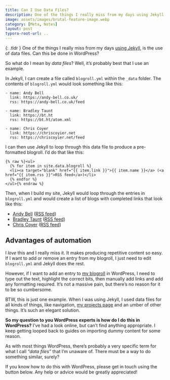 ```yaml
---
title: Can I Use Data Files?
description: One of the things I really miss from my days using Jekyll, is the use of data files. Can this be done in WordPress?
image: assets/images/brutal-feature-image.webp
category: [Meta, Notes]
layout: post
typora-root-url: ..
---
```


{: .tldr }
One of the things I really miss from my days [using Jekyll](https://kevquirk.com/goodbye-wordpress-switched-to-jekyll/), is the use of data files. Can this be done in WordPress?

So what do I mean by *data files*? Well, it’s probably best that I use an example.

In Jekyll, I can create a file called `blogroll.yml` within the `_data` folder. The contents of `blogroll.yml` would look something like this:

```
- name: Andy Bell
  link: https://andy-bell.co.uk/
  rss: https://andy-bell.co.uk/feed

- name: Bradley Taunt
  link: https://bt.ht
  rss: https://bt.ht/atom.xml

- name: Chris Coyer
  link: https://chriscoyier.net
  rss: https://chriscoyier.net/feed
```

I can then use Jekyll to loop through this data file to produce a pre-formatted blogroll. I’d do that like this:

```
{% raw %}<ul>
  {% for item in site.data.blogroll %}
  <li><a target="blank" href="{{ item.link }}">{{ item.name }}</a> (<a href="{{ item.rss }}">RSS feed</a>)</li>
  {% endfor %}
</ul>{% endraw %}
```

Then, when I build my site, Jekyll would loop through the entries in `blogroll.yml` and would create a list of blogs with completed links that look like this:

- [Andy Bell](https://andy-bell.co.uk/) ([RSS feed](https://andy-bell.co.uk/feed))
- [Bradley Taunt](https://bt.ht/) ([RSS feed](https://bt.ht/atom.xml))
- [Chris Coyer](https://chriscoyier.net/) ([RSS feed](https://chriscoyier.net/feed))

## Advantages of automation

I *love* this and I really miss it. It makes producing repetitive content so easy. If I want to add or remove an entry from my blogroll, I just need to edit `blogroll.yml` and Jekyll does the rest.

However, if I want to add an entry to [my blogroll](https://kevquirk.com/blogroll/) in WordPress, I need to type out the text, highlight the correct bits, then manually add links and add any formatting required. It’s not a massive pain, but there’s no reason for it to be so cumbersome.

BTW, this is just one example. When I was using Jekyll, I used data files for all kinds of things, like navigation, [my projects page](https://kevquirk.com/projects/) and an umber of other things. It’s such an elegant solution.

**So my question to you WordPress experts is how do I do this in WordPress?** I’ve had a look online, but can’t find anything appropriate. I keep getting looped back to guides on importing dummy content for some reason.

As with most things WordPress, there’s probably a very specific term for what I call *“data files”* that I’m unaware of. There must be a way to do something similar, surely?

If you know how to do this with WordPress, please get in touch using the button below. Any help or advice would be greatly appreciated!